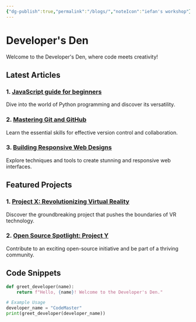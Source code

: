 ```yaml
---
{"dg-publish":true,"permalink":"/blogs/","noteIcon":"iefan's workshop"}
---
```


# Developer's Den

Welcome to the Developer's Den, where code meets creativity!

## Latest Articles

### 1. [JavaScript guide for beginners](Js-guide)

   Dive into the world of Python programming and discover its versatility.
### 2. [Mastering Git and GitHub](#)
   Learn the essential skills for effective version control and collaboration.

### 3. [Building Responsive Web Designs](#)
   Explore techniques and tools to create stunning and responsive web interfaces.
## Featured Projects

### 1. [Project X: Revolutionizing Virtual Reality](#)
   Discover the groundbreaking project that pushes the boundaries of VR technology.

### 2. [Open Source Spotlight: Project Y](#)
   Contribute to an exciting open-source initiative and be part of a thriving community.

## Code Snippets

```python
def greet_developer(name):
    return f"Hello, {name}! Welcome to the Developer's Den."

# Example Usage
developer_name = "CodeMaster"
print(greet_developer(developer_name))